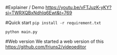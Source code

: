#Explainer / Demo
https://youtu.be/vFTJuzK-yKY?si=TWRXQBxNdhIq6Ewt&t=769

#Quick start
`pip install -r requirement.txt`

`python main.py`

#Web version
We started a web version of this https://github.com/friuns2/videoeditor
